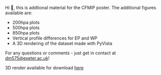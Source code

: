 Hi 👋, this is addtional material for the CFMIP poster. The additional figures available are:
- 200hpa plots
- 500hpa plots
- 850hpa plots
- Vertical profile differences for EP and WP
- A 3D rendering of the dataset made with PyVista

For any questions or comments - just get in contact at dm575@exeter.ac.uk!

3D render available for download [here](https://github.com/dannymcculloch/geovista_figures/blob/main/scene-export.html)

